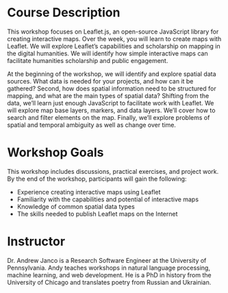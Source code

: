 
# Course Description
This workshop focuses on Leaflet.js, an open-source JavaScript library for creating interactive maps. Over the week, you will learn to create maps with Leaflet. We will explore Leaflet’s capabilities and scholarship on mapping in the digital humanities. We will identify how simple interactive maps can facilitate humanities scholarship and public engagement.

At the beginning of the workshop, we will identify and explore spatial data sources. What data is needed for your projects, and how can it be gathered? Second, how does spatial information need to be structured for mapping, and what are the main types of spatial data? Shifting from the data, we’ll learn just enough JavaScript to facilitate work with Leaflet. We will explore map base layers, markers, and data layers. We’ll cover how to search and filter elements on the map.  Finally, we’ll explore problems of spatial and temporal ambiguity as well as change over time.

# Workshop Goals 
This workshop includes discussions, practical exercises, and project work. By the end of the workshop, participants will gain the following:

- Experience creating interactive maps using Leaflet
- Familiarity with the capabilities and potential of interactive maps
- Knowledge of common spatial data types
- The skills needed to publish Leaflet maps on the Internet

# Instructor
Dr. Andrew Janco is a Research Software Engineer at the University of Pennsylvania.  Andy teaches workshops in natural language processing, machine learning, and web development. He is a PhD in history from the University of Chicago and translates poetry from Russian and Ukrainian.